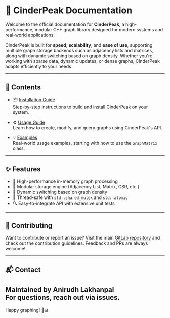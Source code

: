 # 🌋 CinderPeak Documentation

Welcome to the official documentation for **CinderPeak**, a high-performance, modular C++ graph library designed for modern systems and real-world applications.

CinderPeak is built for **speed**, **scalability**, and **ease of use**, supporting multiple graph storage backends such as adjacency lists and matrices, along with dynamic switching based on graph density. Whether you're working with sparse data, dynamic updates, or dense graphs, CinderPeak adapts efficiently to your needs.

---

## 📖 Contents

- 📦 [Installation Guide](installation.md)  
  Step-by-step instructions to build and install CinderPeak on your system.

- ⚙️ [Usage Guide](usage.md)  
  Learn how to create, modify, and query graphs using CinderPeak's API.

- 💡 [Examples](examples/GraphMatrixExample.md)  
  Real-world usage examples, starting with how to use the `GraphMatrix` class.

---

## ✨ Features

- 🚀 High-performance in-memory graph processing
- 🧩 Modular storage engine (Adjacency List, Matrix, CSR, etc.)
- 🔄 Dynamic switching based on graph density
- 🧵 Thread-safe with `std::shared_mutex` and `std::atomic`
- 🔍 Easy-to-integrate API with extensive unit tests

---

## 🙌 Contributing

Want to contribute or report an issue? Visit the main [GitLab repository](../) and check out the contribution guidelines. Feedback and PRs are always welcome!

---

## 📬 Contact

Maintained by **Anirudh Lakhanpal**  
For questions, reach out via issues.
---

Happy graphing! 🧠📊

